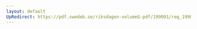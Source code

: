 ```yaml
---
layout: default
UpRedirect: https://pdf.swedeb.se/riksdagen-volumeG-pdf/199091/reg_199091/reg_199091_0729.pdf
---
```


